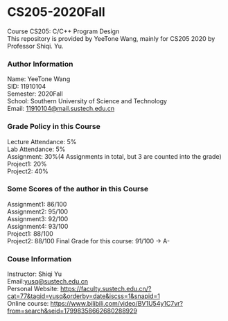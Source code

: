 # CS205-2020Fall
Course CS205: C/C++ Program Design  
This repository is provided by YeeTone Wang, mainly for CS205 2020 by Professor Shiqi. Yu.

### Author Information
Name: YeeTone Wang  
SID: 11910104  
Semester: 2020Fall  
School: Southern University of Science and Technology  
Email: 11910104@mail.sustech.edu.cn  

### Grade Policy in this Course
Lecture Attendance: 5%  
Lab Attendance: 5%  
Assignment: 30%(4 Assignments in total, but 3 are counted into the grade)  
Project1: 20%  
Project2: 40%  

### Some Scores of the author in this Course  
Assignment1: 86/100  
Assignment2: 95/100  
Assignment3: 92/100  
Assignment4: 93/100  
Project1: 88/100  
Project2: 88/100
Final Grade for this course: 91/100 -> A-  


### Couse Information
Instructor: Shiqi Yu  
Email:yusq@sustech.edu.cn  
Personal Website: https://faculty.sustech.edu.cn/?cat=77&tagid=yusq&orderby=date&iscss=1&snapid=1  
Online course: https://www.bilibili.com/video/BV1U54y1C7vr?from=search&seid=17998358662680288929
